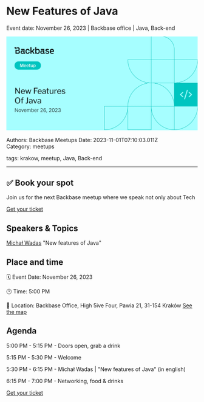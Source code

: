 # New Features of Java

Event date: November 26, 2023 | Backbase office | Java, Back-end

![](assets/placeholder.webp)

Authors: Backbase Meetups
Date: 2023-11-01T07:10:03.011Z  
Category: meetups

tags: krakow, meetup, Java, Back-end
 
--- 

## ✅ Book your spot

Join us for the next Backbase meetup where we speak not only about Tech

[Get your ticket](https://www.meetup.com/backbase-meetups/)

## Speakers & Topics

[Michał Wadas](https://www.linkedin.com/in/micha%C5%82-wadas-285b68171/)
"New features of Java"

## Place and time

🗓️ Event Date: November 26, 2023

🕑 Time: 5:00  PM

📍 Location: Backbase Office, High 5ive Four, Pawia 21, 31-154 Kraków
[See the map](https://maps.app.goo.gl/UWpwQ9zNaJBxPLEV9)

## Agenda

5:00 PM - 5:15 PM - Doors open, grab a drink

5:15 PM - 5:30 PM - Welcome

5:30 PM - 6:15 PM - Michał Wadas | "New features of Java" (in english)

6:15 PM - 7:00 PM - Networking, food & drinks

[Get your ticket](https://www.meetup.com/backbase-meetups/)
